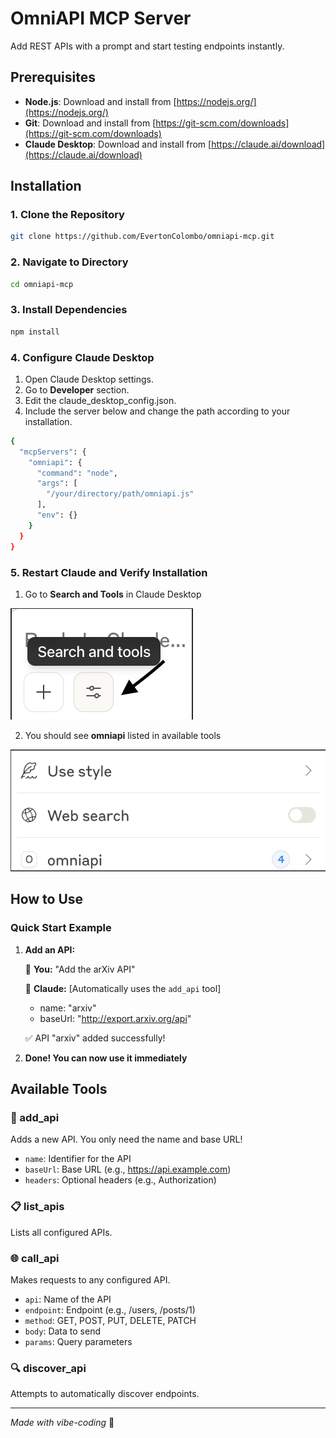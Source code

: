 # OmniAPI MCP Server

Add REST APIs with a prompt and start testing endpoints instantly.

## Prerequisites

- **Node.js**: Download and install from [https://nodejs.org/](https://nodejs.org/)
- **Git**: Download and install from [https://git-scm.com/downloads](https://git-scm.com/downloads)
- **Claude Desktop**: Download and install from [https://claude.ai/download](https://claude.ai/download)

## Installation

### 1. Clone the Repository

```bash
git clone https://github.com/EvertonColombo/omniapi-mcp.git
```

### 2. Navigate to Directory

```bash
cd omniapi-mcp
```

### 3. Install Dependencies

```bash
npm install
```

### 4. Configure Claude Desktop

1. Open Claude Desktop settings.
2. Go to **Developer** section.
3. Edit the claude_desktop_config.json.
4. Include the server below and change the path according to your installation.
   
```bash
{
  "mcpServers": {
    "omniapi": {
      "command": "node",
      "args": [
        "/your/directory/path/omniapi.js"
      ],
      "env": {}
    }
  }
}
```

### 5. Restart Claude and Verify Installation

1. Go to **Search and Tools** in Claude Desktop

![Descrição da imagem](./assets/tools.png)

2. You should see **omniapi** listed in available tools

![Descrição da imagem](./assets/omniapi.png)

## How to Use

### Quick Start Example

1. **Add an API:**

   👤 **You:** "Add the arXiv API"

   🤖 **Claude:** [Automatically uses the `add_api` tool]
   - name: "arxiv"
   - baseUrl: "http://export.arxiv.org/api"

   ✅ API "arxiv" added successfully!

2. **Done! You can now use it immediately**

## Available Tools

### 🔧 add_api
Adds a new API. You only need the name and base URL!
- `name`: Identifier for the API
- `baseUrl`: Base URL (e.g., https://api.example.com)
- `headers`: Optional headers (e.g., Authorization)

### 📋 list_apis
Lists all configured APIs.

### 🌐 call_api
Makes requests to any configured API.
- `api`: Name of the API
- `endpoint`: Endpoint (e.g., /users, /posts/1)
- `method`: GET, POST, PUT, DELETE, PATCH
- `body`: Data to send
- `params`: Query parameters

### 🔍 discover_api
Attempts to automatically discover endpoints.

---

*Made with vibe-coding* 🎯
